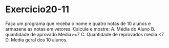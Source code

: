 # Exercicio20-11
Faça um programa que receba o nome e quatro notas de 10 alunos e armazene as notas em vetores. Calcule e mostre: A. Média do Aluno   B. quantidade de aprovado Media>=7  C. Quantidade de reprovados media &lt;7  D. Media geral dos 10 alunos.
